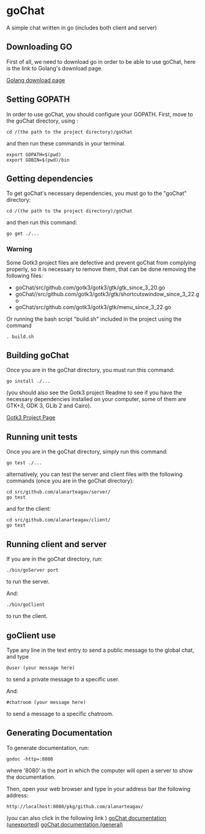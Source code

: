 # goChat
A simple chat written in go (includes both client and server)

## Downloading GO

First of all, we need to download go in order to be able to
use goChat, here is the link to Golang's download page.

[Golang download page](https://golang.org/dl/)

## Setting GOPATH

In order to use goChat, you should configure your GOPATH.
First, move to the goChat directory, using :

```
cd /(the path to the project directory)/goChat
```

and then run these commands in your terminal.
```
export GOPATH=$(pwd)
export GOBIN=$(pwd)/bin
```

## Getting dependencies

To get goChat's necessary dependencies, you must go to the "goChat" directory:
```
cd /(the path to the project directory)/goChat
```

and then run this command:
```
go get ./...
```
### Warning
Some Gotk3 project files are defective and prevent goChat from complying properly, so it is necessary to remove them, that can be done removing the following files:

 - goChat/src/github.com/gotk3/gotk3/gtk/gtk_since_3_20.go
 - goChat//src/github.com/gotk3/gotk3/gtk/shortcutswindow_since_3_22.go
 - goChat/src/github.com/gotk3/gotk3/gtk/menu_since_3_22.go

Or running the bash script "build.sh" included in the project using the command
```
. build.sh
```


## Building goChat

Once you are in the goChat directory, you must run this command:
```
go install ./...
```

(you should also see the Gotk3 project Readme to see if you have
the necessary dependencies installed on your computer, some
of them are GTK+3, GDK 3, GLib 2 and Cairo).

[Gotk3 Project Page](https://github.com/gotk3/gotk3)

## Running unit tests

Once you are in the goChat directory, simply run this command:
```
go test ./...
```

alternatively, you can test the server and client files with the following commands (once you are in the goChat directory):
```
cd src/github.com/alanarteagav/server/
go test
```

and for the client:
```
cd src/github.com/alanarteagav/client/
go test
```


## Running client and server

If you are in the goChat directory, run:
```
./bin/goServer port
```
to run the server.

And:
```
./bin/goClient
```
to run the client.


## goClient use

Type any line in the text entry to send a public message to the global
chat, and type
```
@user (your message here)
```
to send a private message to a specific user.

And:
```
#chatroom (your message here)
```
to send a message to a specific chatroom.


## Generating Documentation

To generate documentation, run:
```
godoc -http=:8080
```
where '8080' is the port in which the computer will open a server to
show the documentation.

Then, open your web browser and type in your address bar the following
address:
```
http://localhost:8080/pkg/github.com/alanarteagav/
```
(you can also click in the following link )
[goChat documentation (unexported)](http://localhost:8080/pkg/github.com/alanarteagav/?m=all)
[goChat documentation (general)](http://localhost:8080/pkg/github.com/alanarteagav/)
